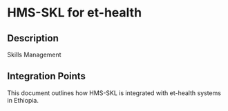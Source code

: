 # HMS-SKL for et-health

## Description

Skills Management

## Integration Points

This document outlines how HMS-SKL is integrated with et-health systems in Ethiopia.
